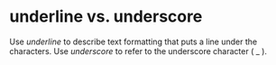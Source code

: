 # underline vs. underscore

Use *underline* to describe text formatting that puts a line under the characters. Use *underscore* to refer to the underscore character ( \_ ).
